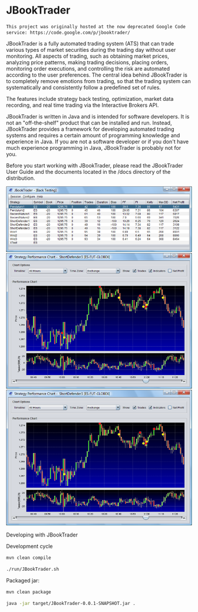 # JBookTrader

    This project was originally hosted at the now deprecated Google Code
    service: https://code.google.com/p/jbooktrader/

JBookTrader is a fully automated trading system (ATS) that can trade various
types of market securities during the trading day without user monitoring. All
aspects of trading, such as obtaining market prices, analyzing price patterns,
making trading decisions, placing orders, monitoring order executions, and 
controlling the risk are automated according to the user preferences. The 
central idea behind JBookTrader is to completely remove emotions from trading, 
so that the trading system can systematically and consistently follow a 
predefined set of rules.

The features include strategy back testing, optimization, market data recording,
and real time trading via the Interactive Brokers API.

JBookTrader is written in Java and is intended for software developers. It is
not an "off-the-shelf" product that can be installed and run. Instead,
JBookTrader provides a framework for developing automated trading systems and
requires a certain amount of programming knowledge and experience in Java. If
you are not a software developer or if you don't have much experience
programming in Java, JBookTrader is probably not for you.

Before you start working with JBookTrader, please read the JBookTrader User
Guide and the documents located in the /docs directory of the distribution.

![Back Testing Screenshot](/src/main/resources/readme/backtest.png "Back Testing")
![Charting Screenshot](/src/main/resources/readme/chart.png "Charting")
![Optimizing Visualization](/src/main/resources/readme/chart.png "Optimizing Visualization")

Developing with JBookTrader
  
Development cycle
```bash
mvn clean compile
```
```bash
./run/JBookTrader.sh
```  
  
Packaged jar:
```bash
mvn clean package
```  
```bash
java -jar target/JBookTrader-0.0.1-SNAPSHOT.jar .
```  